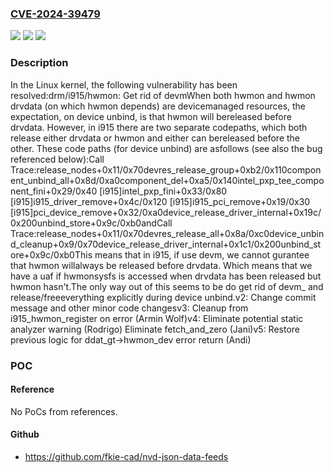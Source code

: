### [CVE-2024-39479](https://cve.mitre.org/cgi-bin/cvename.cgi?name=CVE-2024-39479)
![](https://img.shields.io/static/v1?label=Product&message=Linux&color=blue)
![](https://img.shields.io/static/v1?label=Version&message=1da177e4c3f4%3C%20cfa73607eb21%20&color=brighgreen)
![](https://img.shields.io/static/v1?label=Vulnerability&message=n%2Fa&color=brighgreen)

### Description

In the Linux kernel, the following vulnerability has been resolved:drm/i915/hwmon: Get rid of devmWhen both hwmon and hwmon drvdata (on which hwmon depends) are devicemanaged resources, the expectation, on device unbind, is that hwmon will bereleased before drvdata. However, in i915 there are two separate codepaths, which both release either drvdata or hwmon and either can bereleased before the other. These code paths (for device unbind) are asfollows (see also the bug referenced below):Call Trace:release_nodes+0x11/0x70devres_release_group+0xb2/0x110component_unbind_all+0x8d/0xa0component_del+0xa5/0x140intel_pxp_tee_component_fini+0x29/0x40 [i915]intel_pxp_fini+0x33/0x80 [i915]i915_driver_remove+0x4c/0x120 [i915]i915_pci_remove+0x19/0x30 [i915]pci_device_remove+0x32/0xa0device_release_driver_internal+0x19c/0x200unbind_store+0x9c/0xb0andCall Trace:release_nodes+0x11/0x70devres_release_all+0x8a/0xc0device_unbind_cleanup+0x9/0x70device_release_driver_internal+0x1c1/0x200unbind_store+0x9c/0xb0This means that in i915, if use devm, we cannot gurantee that hwmon willalways be released before drvdata. Which means that we have a uaf if hwmonsysfs is accessed when drvdata has been released but hwmon hasn't.The only way out of this seems to be do get rid of devm_ and release/freeeverything explicitly during device unbind.v2: Change commit message and other minor code changesv3: Cleanup from i915_hwmon_register on error (Armin Wolf)v4: Eliminate potential static analyzer warning (Rodrigo)    Eliminate fetch_and_zero (Jani)v5: Restore previous logic for ddat_gt->hwmon_dev error return (Andi)

### POC

#### Reference
No PoCs from references.

#### Github
- https://github.com/fkie-cad/nvd-json-data-feeds

